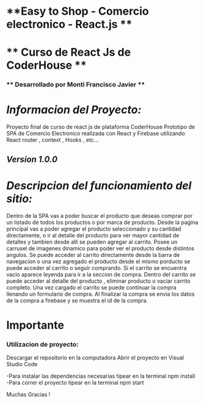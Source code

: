 # **Easy to Shop - Comercio electronico - React.js **
# ** Curso de React Js de CoderHouse **
### ** Desarrollado por Monti Francisco Javier **

# *Informacion del Proyecto:*

Proyecto final de curso de react js de plataforma CoderHouse
Prototipo de SPA de Comercio Electronico realizada con React y Firebase utilizando React router , context , Hooks , etc...

## *Version 1.0.0*

# *Descripcion del funcionamiento del sitio:*

Dentro de la SPA vas a poder buscar el producto que deseas comprar por un listado de todos los productos o por marca de producto.
Desde la pagina principal vas a poder agregar el producto seleccionado y su cantidad directamente, o ir al detalle del producto para ver mayor cantidad de detalles y tambien desde alli se pueden agregar al carrito.
Posee un carrusel de imagenes dinamico para poder ver el producto desde distintos angulos.
Se puede acceder al carrito directamente desde la barra de navegacion o una vez agregado el producto desde el mismo porducto se puede acceder al carrito o seguir comprando.
Si el carrito se encuentra vacio aparece leyenda para ir a la seccion de compra.
Dentro del carrito se puede acceder al detalle del producto , eliminar producto o vaciar carrito completo.
Una vez cargado el carrito se puede continuar la compra llenando un formulario de compra.
Al finalizar la compra se envia los datos de la compra a firebase y se muestra el id de la compra.

# Importante 
### Utilizacion de proyecto:

Descargar el repositorio en la computadora
Abrir el proyecto en Visual Studio Code

-Para instalar las dependencias necesarias tipear en la terminal npm install
-Para correr el proyecto tipear en la terminal npm start

Muchas Gracias !

